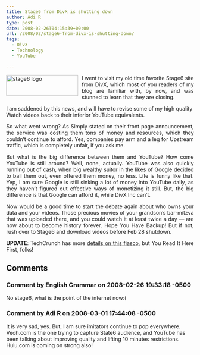 ```yaml
---
title: Stage6 from DivX is shutting down
author: Adi R
type: post
date: 2008-02-26T04:15:39+00:00
url: /2008/02/stage6-from-divx-is-shutting-down/
tags:
  - DivX
  - Technology
  - YouTube

---
```

<p align="justify">
  <img style="border-top-width: 0px; border-left-width: 0px; border-bottom-width: 0px; margin: 0px 10px 0px 0px; border-right-width: 0px" height="56" alt="stage6 logo" src="/uploads/2008/02/stage6-logo.jpg?resize=193%2C56" width="193" align="left" border="0" data-recalc-dims="1" /> I went to visit my old time favorite Stage6 site from DivX, which most of you readers of my blog are familiar with, by now, and was stunned to learn that they are closing.
</p>

I am saddened by this news, and will have to revise some of my high quality Watch videos back to their inferior YouTube equivalents.

<p align="justify">
  So what went wrong? As Simply stated on their front page announcement, the service was costing them tons of money and resources, which they couldn&#8217;t continue to afford. Yes, companies pay arm and a leg for Upstream traffic, which is completely unfair, if you ask me.
</p>

<p align="justify">
  But what is the big difference between them and YouTube? How come YouTube is still around? Well, none, actually. YouTube was also quickly running out of cash, when big wealthy suitor in the likes of Google decided to bail them out, even offered them money, no less. Life is funny like that. Yep, I am sure Google is still sinking a lot of money into YouTube daily, as they haven&#8217;t figured out effective ways of monetizing it still. But, the big difference is that Google can afford it, while DivX Inc can&#8217;t.
</p>

<p align="justify">
  Now would be a good time to start the debate again about who owns your data and your videos. Those precious movies of your grandson&#8217;s bar-mitzva that was uploaded there, and you could watch it at least twice a day &#8212; are now about to become history forever. Hope You Have Backup! But if not, rush over to Stage6 and download videos before Feb 28 shutdown.
</p>

<p align="justify">
  <strong>UPDATE</strong>: TechCrunch has more <a href="http://www.techcrunch.com/2008/02/26/serious-drama-and-lots-of-stupidity-behind-stage6-shutdown/" target="_blank">details on this fiasco</a>, but You Read It Here First, folks!
</p></p>

## Comments

### Comment by English Grammar on 2008-02-26 19:33:18 -0500
No stage6, what is the point of the internet now:(

### Comment by Adi R on 2008-03-01 17:44:08 -0500
It is very sad, yes. But, I am sure imitators continue to pop everywhere. Veoh.com is the one trying to capture State6 audience, and YouTube has been talking about improving quality and lifting 10 minutes restrictions.  
Hulu.com is coming on strong also!